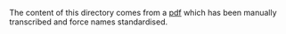 The content of this directory comes from a [pdf](https://assets.publishing.service.gov.uk/government/uploads/system/uploads/attachment_data/file/115676/taser-figures-march-2010.pdf) which has been manually transcribed and force names standardised.


